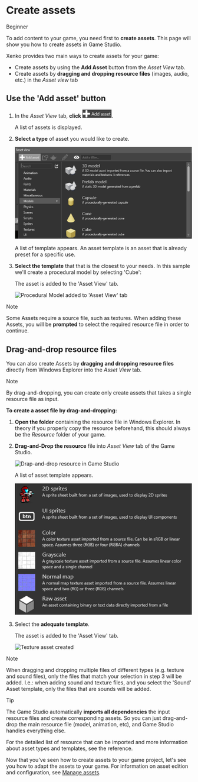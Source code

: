 # Create assets

<span class="label label-doc-level">Beginner</span>

To add content to your game, you need first to **create assets**. This page will show you how to create assets in Game Studio.

Xenko provides two main ways to create assets for your game:
 * Create assets by using the **Add Asset** button from the *Asset View* tab.
 * Create assets by **dragging and dropping resource files** (images, audio, etc.) in the *Asset view* tab
 
## Use the 'Add asset' button

 1. In the *Asset View* tab, **click** ![](media/create-and-add-assets-add-new-asset-button.png).
 
	A list of assets is displayed.

 2. **Select a type** of asset you would like to create.

	![Add asset using the 'Add Asset' button](media/asset-creation-create-new-asset-asset-view-tab.png)
 	
	A list of template appears. An asset template is an asset that is already preset for a specific use.
	
 3. **Select the template** that that is the closest to your needs. In this sample we'll create a procedural model by selecting 'Cube':

    The asset is added to the 'Asset View' tab.

	![Procedural Model added to 'Asset View' tab](media/asset-creation-asset-view-tab-procedural-model.png)

> [!Note]
> Some Assets require a source file, such as textures. When adding these Assets, 
> you will be **prompted** to select the required resource file in order to continue.	

## Drag-and-drop resource files

You can also create Assets by **dragging and dropping resource files** directly from Windows Explorer into the *Asset View* tab.

> [!NOTE]
> By drag-and-dropping, you can create only create assets that takes a single resource file as input.

**To create a asset file by drag-and-dropping:**

1. **Open the folder** containing the resource file in Windows Explorer. 
   In theory if you properly copy the resource beforehand, this should always be the *Resource* folder of your game.
   
2. **Drag-and-Drop the resource** file into *Asset View* tab of the Game Studio.
  
   ![Drap-and-drop resource in Game Studio](media/create-assets-drop-resource.png)
  
   A list of asset template appears.
   
   ![List of asset templates](media/create-assets-drag-drop-select-asset-template.png)

3. Select the **adequate template**.

   The asset is added to the 'Asset View' tab.
   
   ![Texture asset created](media/create-assets-drag-drop-asset-created.png)

> [!Note] 
> When dragging and dropping multiple files of different types (e.g. texture and sound files), 
> only the files that match your selection in step 3 will be added. I.e.: when adding sound and texture files, 
> and you select the 'Sound' Asset template, only the files that are sounds will be added.

> [!TIP]
> The Game Studio automatically **imports all dependencies** the input resource files and create corresponding assets.
> So you can just drag-and-drop the main resource file (model, animation, etc), and Game Studio handles everything else.

For the detailed list of resource that can be imported and more information about asset types and templates, see the reference.

Now that you’ve seen how to create assets to your game project, let's see you how to adapt the assets to your game. 
For information on asset edition and configuration, see [Manage assets](manage-assets.md).
